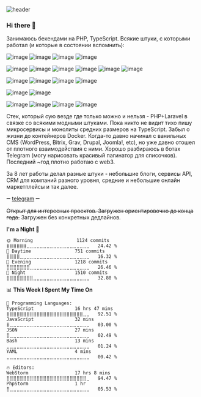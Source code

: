 ![header](/image.png)

### Hi there 👋

Занимаюсь бекендами на PHP, TypeScript. Всякие штуки, с которыми работал (и которые в состоянии вспомнить):

![image](https://img.shields.io/badge/PHP-777BB4?style=for-the-badge&logo=php&logoColor=white) ![image](https://img.shields.io/badge/TypeScript-007ACC?style=for-the-badge&logo=typescript&logoColor=white) ![image](https://img.shields.io/badge/JavaScript-323330?style=for-the-badge&logo=javascript&logoColor=F7DF1E) ![image](https://img.shields.io/badge/Shell_Script-121011?style=for-the-badge&logo=gnu-bash&logoColor=white) 

![image](https://img.shields.io/badge/next.js-000000?style=for-the-badge&logo=nextdotjs&logoColor=white) ![image](https://img.shields.io/badge/Node.js-339933?style=for-the-badge&logo=nodedotjs&logoColor=white) ![image](https://img.shields.io/badge/Angular-DD0031?style=for-the-badge&logo=angular&logoColor=white) ![image](https://img.shields.io/badge/Laravel-FF2D20?style=for-the-badge&logo=laravel&logoColor=white) ![image](https://img.shields.io/badge/Symfony-000000?style=for-the-badge&logo=Symfony&logoColor=white) ![image](https://img.shields.io/badge/web3.js-F16822?style=for-the-badge&logo=web3.js&logoColor=white) 

![image](https://img.shields.io/badge/MySQL-005C84?style=for-the-badge&logo=mysql&logoColor=white) ![image](https://img.shields.io/badge/PostgreSQL-316192?style=for-the-badge&logo=postgresql&logoColor=white) ![image](https://img.shields.io/badge/redis-%23DD0031.svg?&style=for-the-badge&logo=redis&logoColor=white) ![image](https://img.shields.io/badge/Elastic_Search-005571?style=for-the-badge&logo=elasticsearch&logoColor=white) 

![image](https://img.shields.io/badge/Selenium-43B02A?style=for-the-badge&logo=Selenium&logoColor=white) ![image](https://img.shields.io/badge/Puppeteer-40B5A4?style=for-the-badge&logo=Puppeteer&logoColor=white) 

![image](https://img.shields.io/badge/Docker-2CA5E0?style=for-the-badge&logo=docker&logoColor=white) ![image](https://img.shields.io/badge/GIT-E44C30?style=for-the-badge&logo=git&logoColor=white) ![image](https://img.shields.io/badge/Ubuntu-E95420?style=for-the-badge&logo=ubuntu&logoColor=white) ![image](https://img.shields.io/badge/Alpine_Linux-0D597F?style=for-the-badge&logo=alpine-linux&logoColor=white) 

Стек, который сую везде где только можно и нельзя - PHP+Laravel в связке со всякими модными штуками. Пока никто не видит тихо пишу микросервисы и монолиты средних размеров на TypeScript. Забыл о жизни до контейнеров Docker. Когда-то давно начинал с ванильных CMS (WordPress, Bitrix, Grav, Drupal, Joomla!, etc), но уже давно отошел от плотного взаимодействия с ними. Хорошо разбираюсь в ботах Telegram (могу нарисовать красивый пагинатор для списочков). Последний ~год плотно работаю с web3.

За 8 лет работы делал разные штуки - небольшие блоги, сервисы API, CRM для компаний разного уровня, средние и небольшие онлайн маркетплейсы и так далее.

➖ [telegram](https://t.me/equibus) ➖ 

~~Открыт для интересных проектов. Загружен ориентировочно до конца года.~~ Загружен без конкретных дедлайнов.

<!--START_SECTION:waka-->
**I'm a Night 🦉** 

```text
🌞 Morning                1124 commits        ⣿⣿⣿⣿⣿⣿⣀⣀⣀⣀⣀⣀⣀⣀⣀⣀⣀⣀⣀⣀⣀⣀⣀⣀⣀   24.42 % 
🌆 Daytime                751 commits         ⣿⣿⣿⣿⣀⣀⣀⣀⣀⣀⣀⣀⣀⣀⣀⣀⣀⣀⣀⣀⣀⣀⣀⣀⣀   16.32 % 
🌃 Evening                1218 commits        ⣿⣿⣿⣿⣿⣿⣿⣀⣀⣀⣀⣀⣀⣀⣀⣀⣀⣀⣀⣀⣀⣀⣀⣀⣀   26.46 % 
🌙 Night                  1510 commits        ⣿⣿⣿⣿⣿⣿⣿⣿⣀⣀⣀⣀⣀⣀⣀⣀⣀⣀⣀⣀⣀⣀⣀⣀⣀   32.80 % 
```


📊 **This Week I Spent My Time On** 

```text
💬 Programming Languages: 
TypeScript               16 hrs 47 mins      ⣿⣿⣿⣿⣿⣿⣿⣿⣿⣿⣿⣿⣿⣿⣿⣿⣿⣿⣿⣿⣿⣿⣿⣀⣀   92.51 % 
JavaScript               32 mins             ⣿⣀⣀⣀⣀⣀⣀⣀⣀⣀⣀⣀⣀⣀⣀⣀⣀⣀⣀⣀⣀⣀⣀⣀⣀   03.00 % 
JSON                     27 mins             ⣿⣀⣀⣀⣀⣀⣀⣀⣀⣀⣀⣀⣀⣀⣀⣀⣀⣀⣀⣀⣀⣀⣀⣀⣀   02.49 % 
Bash                     13 mins             ⣀⣀⣀⣀⣀⣀⣀⣀⣀⣀⣀⣀⣀⣀⣀⣀⣀⣀⣀⣀⣀⣀⣀⣀⣀   01.24 % 
YAML                     4 mins              ⣀⣀⣀⣀⣀⣀⣀⣀⣀⣀⣀⣀⣀⣀⣀⣀⣀⣀⣀⣀⣀⣀⣀⣀⣀   00.42 % 

🔥 Editors: 
WebStorm                 17 hrs 8 mins       ⣿⣿⣿⣿⣿⣿⣿⣿⣿⣿⣿⣿⣿⣿⣿⣿⣿⣿⣿⣿⣿⣿⣿⣿⣀   94.47 % 
PhpStorm                 1 hr                ⣿⣀⣀⣀⣀⣀⣀⣀⣀⣀⣀⣀⣀⣀⣀⣀⣀⣀⣀⣀⣀⣀⣀⣀⣀   05.53 % 
```


<!--END_SECTION:waka-->

<!--
**equibus/equibus** is a ✨ _special_ ✨ repository because its `README.md` (this file) appears on your GitHub profile.

Here are some ideas to get you started:

- 🔭 I’m currently working on ...
- 🌱 I’m currently learning ...
- 👯 I’m looking to collaborate on ...
- 🤔 I’m looking for help with ...
- 💬 Ask me about ...
- 📫 How to reach me: ...
- 😄 Pronouns: ...
- ⚡ Fun fact: ...
-->
